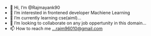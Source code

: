 - 👋 Hi, I’m @Rajmayank90
- 👀 I’m interested in frontened developer Machiene Learning
- 🌱 I’m currently learning cse(aiml)...
- 💞️ I’m looking to collaborate on any job oppertunity in this domain...
- 📫 How to reach me ...rajm96010@gmail.com

<!---
Rajmayank90/Rajmayank90 is a ✨ special ✨ repository because its `README.md` (this file) appears on your GitHub profile.
You can click the Preview link to take a look at your changes.
--->
